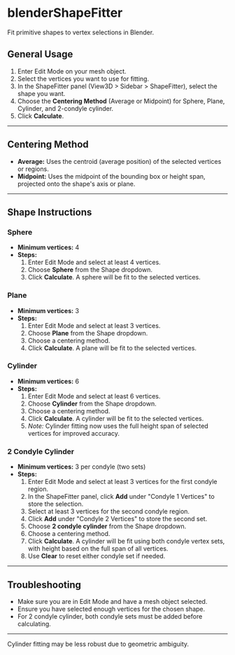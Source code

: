 # blenderShapeFitter
Fit primitive shapes to vertex selections in Blender.

## General Usage
1. Enter Edit Mode on your mesh object.
2. Select the vertices you want to use for fitting.
3. In the ShapeFitter panel (View3D > Sidebar > ShapeFitter), select the shape you want.
4. Choose the **Centering Method** (Average or Midpoint) for Sphere, Plane, Cylinder, and 2-condyle cylinder.
5. Click **Calculate**.

---

## Centering Method
- **Average:** Uses the centroid (average position) of the selected vertices or regions.
- **Midpoint:** Uses the midpoint of the bounding box or height span, projected onto the shape's axis or plane.

---

## Shape Instructions

### Sphere
- **Minimum vertices:** 4
- **Steps:**
  1. Enter Edit Mode and select at least 4 vertices.
  2. Choose **Sphere** from the Shape dropdown.
  3. Click **Calculate**. A sphere will be fit to the selected vertices.

### Plane
- **Minimum vertices:** 3
- **Steps:**
  1. Enter Edit Mode and select at least 3 vertices.
  2. Choose **Plane** from the Shape dropdown.
  3. Choose a centering method.
  4. Click **Calculate**. A plane will be fit to the selected vertices.

### Cylinder
- **Minimum vertices:** 6
- **Steps:**
  1. Enter Edit Mode and select at least 6 vertices.
  2. Choose **Cylinder** from the Shape dropdown.
  3. Choose a centering method.
  4. Click **Calculate**. A cylinder will be fit to the selected vertices.
  5. *Note:* Cylinder fitting now uses the full height span of selected vertices for improved accuracy.

### 2 Condyle Cylinder
- **Minimum vertices:** 3 per condyle (two sets)
- **Steps:**
  1. Enter Edit Mode and select at least 3 vertices for the first condyle region.
  2. In the ShapeFitter panel, click **Add** under "Condyle 1 Vertices" to store the selection.
  3. Select at least 3 vertices for the second condyle region.
  4. Click **Add** under "Condyle 2 Vertices" to store the second set.
  5. Choose **2 condyle cylinder** from the Shape dropdown.
  6. Choose a centering method.
  7. Click **Calculate**. A cylinder will be fit using both condyle vertex sets, with height based on the full span of all vertices.
  8. Use **Clear** to reset either condyle set if needed.

---

## Troubleshooting
- Make sure you are in Edit Mode and have a mesh object selected.
- Ensure you have selected enough vertices for the chosen shape.
- For 2 condyle cylinder, both condyle sets must be added before calculating.

---

Cylinder fitting may be less robust due to geometric ambiguity.
